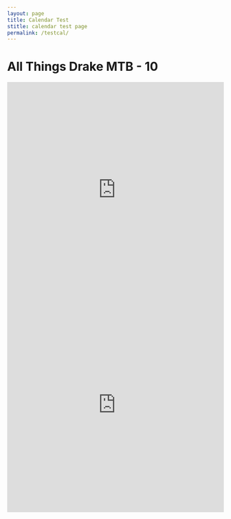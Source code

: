 ```yaml
---
layout: page
title: Calendar Test
stitle: calendar test page
permalink: /testcal/
---
```





<div class="w3-container w3-padding-32 w3-center">
  <h1>All Things Drake MTB - 10</h1> 
</div>


<!--google calendar(s) here-->
<div class="w3-quarter agenda-calendar">
	<iframe src="https://calendar.google.com/calendar/embed?src=drakemtbdirector%40gmail.com&ctz=America/Los_Angeles&mode=AGENDA" style="border: 0" width="100%" height="500px" frameborder="0" scrolling="no"></iframe>
</div>
<div class="w3-threequarter full-calendar">
	<iframe src="https://calendar.google.com/calendar/embed?src=drakemtbdirector%40gmail.com&ctz=America/Los_Angeles" style="border: 0" width="100%" height="500px" frameborder="0" scrolling="no"></iframe>
</div>



<div class="w3-row"><br>


</div>
